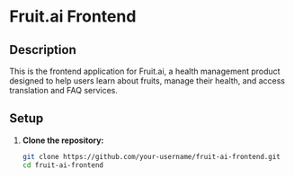 # Fruit.ai Frontend

## Description

This is the frontend application for Fruit.ai, a health management product designed to help users learn about fruits, manage their health, and access translation and FAQ services.

## Setup

1. **Clone the repository:**

   ```bash
   git clone https://github.com/your-username/fruit-ai-frontend.git
   cd fruit-ai-frontend
